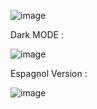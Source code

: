 
![image](https://github.com/hamzajaada/MyInvoice-application/assets/99350672/d5764046-a5c9-4781-9eee-d0d0362c4fd1)

Dark MODE : 

![image](https://github.com/hamzajaada/MyInvoice-application/assets/99350672/c55b1165-a5d8-4b65-92bf-7b1dc8cbcbd0)

Espagnol Version :

![image](https://github.com/hamzajaada/MyInvoice-application/assets/99350672/1188abb1-d9c8-479f-9cd1-fdf495ca3367)













